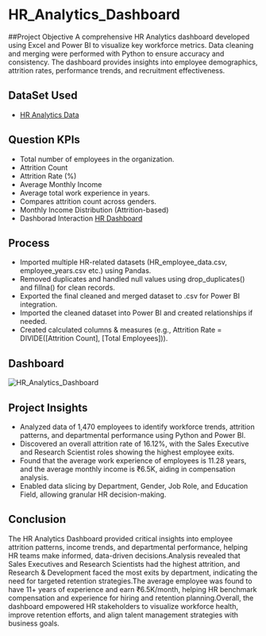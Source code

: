# HR_Analytics_Dashboard

##Project Objective
A comprehensive HR Analytics dashboard developed using Excel and Power BI to visualize key workforce metrics. Data cleaning and merging were performed with Python to ensure accuracy and consistency. The dashboard provides insights into employee demographics, attrition rates, performance trends, and recruitment effectiveness.

## DataSet Used
- <a href="https://github.com/VishalMakwana1833/HR_Analytics_Dashboard/blob/main/Merged_HR_Data.csv">HR Analytics Data</a>

## Question KPIs
- Total number of employees in the organization.
- Attrition Count
- Attrition Rate (%)
- Average Monthly Income
- Average total work experience in years.
- Compares attrition count across genders.
- Monthly Income Distribution (Attrition-based)
- Dashborad Interaction <a href="https://github.com/VishalMakwana1833/HR_Analytics_Dashboard/blob/main/HR_Analytics_Dashboard.jpg">HR Dashboard</a>

## Process
- Imported multiple HR-related datasets (HR_employee_data.csv, employee_years.csv etc.) using Pandas.
- Removed duplicates and handled null values using drop_duplicates() and fillna() for clean records.
- Exported the final cleaned and merged dataset to .csv for Power BI integration.
- Imported the cleaned dataset into Power BI and created relationships if needed.
- Created calculated columns & measures (e.g., Attrition Rate = DIVIDE([Attrition Count], [Total Employees])).

## Dashboard
![HR_Analytics_Dashboard](https://github.com/user-attachments/assets/a180dd9d-6475-4885-a8c1-7f1b032a5fa0)

## Project Insights
- Analyzed data of 1,470 employees to identify workforce trends, attrition patterns, and departmental performance using Python and Power BI.
- Discovered an overall attrition rate of 16.12%, with the Sales Executive and Research Scientist roles showing the highest employee exits.
- Found that the average work experience of employees is 11.28 years, and the average monthly income is ₹6.5K, aiding in compensation analysis.
- Enabled data slicing by Department, Gender, Job Role, and Education Field, allowing granular HR decision-making.

## Conclusion
The HR Analytics Dashboard provided critical insights into employee attrition patterns, income trends, and departmental performance, helping HR teams make informed, data-driven decisions.Analysis revealed that Sales Executives and Research Scientists had the highest attrition, and Research & Development faced the most exits by department, indicating the need for targeted retention strategies.The average employee was found to have 11+ years of experience and earn ₹6.5K/month, helping HR benchmark compensation and experience for hiring and retention planning.Overall, the dashboard empowered HR stakeholders to visualize workforce health, improve retention efforts, and align talent management strategies with business goals.


